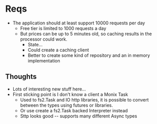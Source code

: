 # Reqs

* The application should at least support 10000 requests per day
  * Free tier is limited to 1000 requests a day
  * But prices can be up to 5 minutes old, so caching results in the processor could work.
    * State...
    * Could create a caching client
    * Better to create some kind of repository and an in memory implementation
    
## Thoughts

* Lots of interesting new stuff here...
* First sticking point is I don't know a client a Monix Task
  * Used to fs2.Task and IO http libraries, it is possible to convert 
  between the types using futures or libraries.
  * Or use create a fs2.Task backed Interpreter instead
  * Sttp looks good -- supports many different Async types
  
